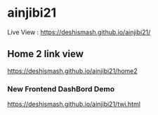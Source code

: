 # ainjibi21
Live View : https://deshismash.github.io/ainjibi21/

## Home 2 link view
https://deshismash.github.io/ainjibi21/home2

### New Frontend DashBord Demo
https://deshismash.github.io/ainjibi21/twi.html
